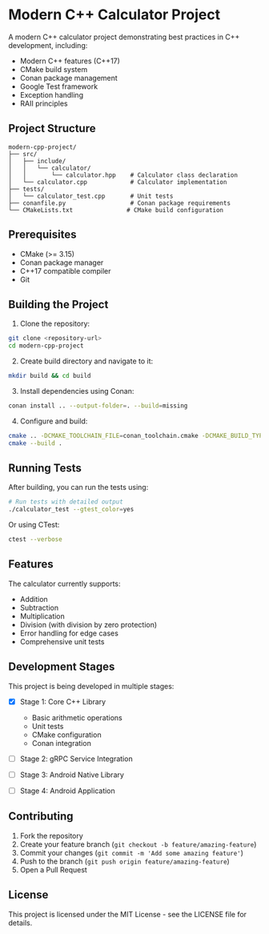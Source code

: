 # Modern C++ Calculator Project

A modern C++ calculator project demonstrating best practices in C++ development, including:
- Modern C++ features (C++17)
- CMake build system
- Conan package management
- Google Test framework
- Exception handling
- RAII principles

## Project Structure

```
modern-cpp-project/
├── src/
│   ├── include/
│   │   └── calculator/
│   │       └── calculator.hpp    # Calculator class declaration
│   └── calculator.cpp            # Calculator implementation
├── tests/
│   └── calculator_test.cpp       # Unit tests
├── conanfile.py                  # Conan package requirements
└── CMakeLists.txt               # CMake build configuration
```

## Prerequisites

- CMake (>= 3.15)
- Conan package manager
- C++17 compatible compiler
- Git

## Building the Project

1. Clone the repository:
```bash
git clone <repository-url>
cd modern-cpp-project
```

2. Create build directory and navigate to it:
```bash
mkdir build && cd build
```

3. Install dependencies using Conan:
```bash
conan install .. --output-folder=. --build=missing
```

4. Configure and build:
```bash
cmake .. -DCMAKE_TOOLCHAIN_FILE=conan_toolchain.cmake -DCMAKE_BUILD_TYPE=Release
cmake --build .
```

## Running Tests

After building, you can run the tests using:
```bash
# Run tests with detailed output
./calculator_test --gtest_color=yes
```

Or using CTest:
```bash
ctest --verbose
```

## Features

The calculator currently supports:
- Addition
- Subtraction
- Multiplication
- Division (with division by zero protection)
- Error handling for edge cases
- Comprehensive unit tests

## Development Stages

This project is being developed in multiple stages:

- [x] Stage 1: Core C++ Library
  - Basic arithmetic operations
  - Unit tests
  - CMake configuration
  - Conan integration

- [ ] Stage 2: gRPC Service Integration
- [ ] Stage 3: Android Native Library
- [ ] Stage 4: Android Application

## Contributing

1. Fork the repository
2. Create your feature branch (`git checkout -b feature/amazing-feature`)
3. Commit your changes (`git commit -m 'Add some amazing feature'`)
4. Push to the branch (`git push origin feature/amazing-feature`)
5. Open a Pull Request

## License

This project is licensed under the MIT License - see the LICENSE file for details. 